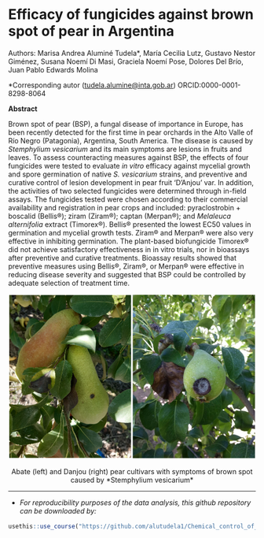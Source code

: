 Efficacy of fungicides against brown spot of pear in Argentina
================

<!-- README.md is generated from README.Rmd. Please edit that file -->
<!-- badges: start -->

Authors: Marisa Andrea Aluminé Tudela\*, María Cecilia Lutz, Gustavo
Nestor Giménez, Susana Noemí Di Masi, Graciela Noemí Pose, Dolores Del
Brío, Juan Pablo Edwards Molina

\*Corresponding autor (<tudela.alumine@inta.gob.ar>)
ORCID:0000-0001-8298-8064

<!-- badges: end -->

**Abstract**

Brown spot of pear (BSP), a fungal disease of importance in Europe, has
been recently detected for the first time in pear orchards in the Alto
Valle of Río Negro (Patagonia), Argentina, South America. The disease is
caused by *Stemphylium vesicarium* and its main symptoms are lesions in
fruits and leaves. To assess counteracting measures against BSP, the
effects of four fungicides were tested to evaluate *in vitro* efficacy
against mycelial growth and spore germination of native *S. vesicarium*
strains, and preventive and curative control of lesion development in
pear fruit ‘D’Anjou’ var. In addition, the activities of two selected
fungicides were determined through in-field assays. The fungicides
tested were chosen according to their commercial availability and
registration in pear crops and included: pyraclostrobin + boscalid
(Bellis®); ziram (Ziram®); captan (Merpan®); and *Melaleuca
alternifolia* extract (Timorex®). Bellis® presented the lowest EC50
values in germination and mycelial growth tests. Ziram® and Merpan® were
also very effective in inhibiting germination. The plant-based
biofungicide Timorex® did not achieve satisfactory effectiveness in in
vitro trials, nor in bioassays after preventive and curative treatments.
Bioassay results showed that preventive measures using Bellis®, Ziram®,
or Merpan® were effective in reducing disease severity and suggested
that BSP could be controlled by adequate selection of treatment time.

<div class="figure" style="text-align: center">

<img src="images/abate_border.png" alt="Abate (left) and Danjou (right) pear cultivars with symptoms of brown spot caused by *Stemphylium vesicarium*" width="50%" height="20%" /><img src="images/danjou_border.png" alt="Abate (left) and Danjou (right) pear cultivars with symptoms of brown spot caused by *Stemphylium vesicarium*" width="50%" height="20%" />
<p class="caption">
Abate (left) and Danjou (right) pear cultivars with symptoms of brown
spot caused by *Stemphylium vesicarium*
</p>

</div>

------------------------------------------------------------------------

- *For reproducibility purposes of the data analysis, this github
  repository can be downloaded by:*

``` r
usethis::use_course("https://github.com/alutudela1/Chemical_control_of_brown_spot_of_pear/archive/refs/heads/main.zip")
```
